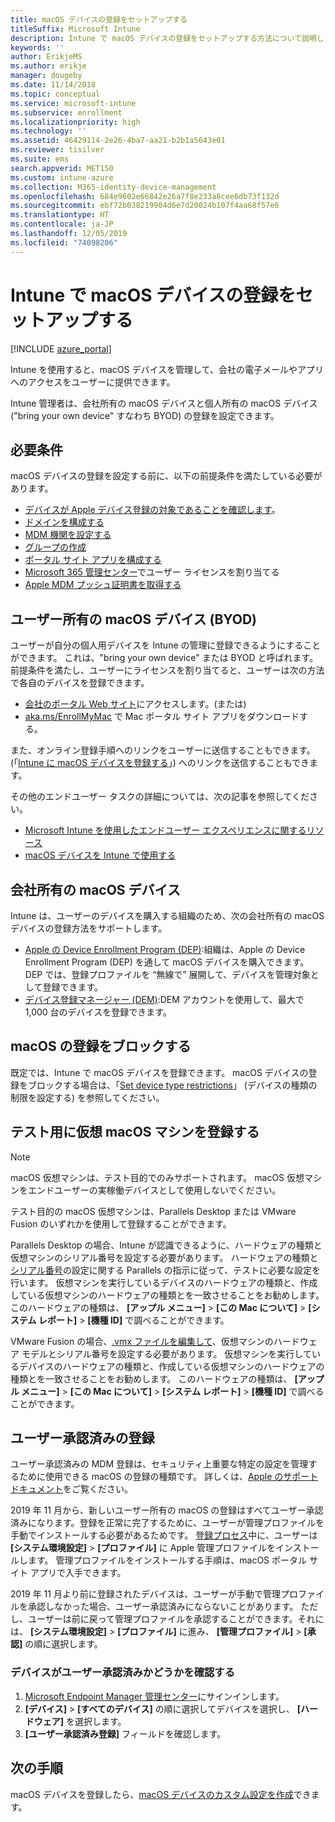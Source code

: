 ```yaml
---
title: macOS デバイスの登録をセットアップする
titleSuffix: Microsoft Intune
description: Intune で macOS デバイスの登録をセットアップする方法について説明します。
keywords: ''
author: ErikjeMS
ms.author: erikje
manager: dougeby
ms.date: 11/14/2018
ms.topic: conceptual
ms.service: microsoft-intune
ms.subservice: enrollment
ms.localizationpriority: high
ms.technology: ''
ms.assetid: 46429114-2e26-4ba7-aa21-b2b1a5643e01
ms.reviewer: tisilver
ms.suite: ems
search.appverid: MET150
ms.custom: intune-azure
ms.collection: M365-identity-device-management
ms.openlocfilehash: 684e9602e66842e26a7f8e233a8cee6db73f132d
ms.sourcegitcommit: ebf72b038219904d6e7d20024b107f4aa68f57e6
ms.translationtype: HT
ms.contentlocale: ja-JP
ms.lasthandoff: 12/05/2019
ms.locfileid: "74098206"
---
```

# <a name="set-up-enrollment-for-macos-devices-in-intune"></a>Intune で macOS デバイスの登録をセットアップする

[!INCLUDE [azure_portal](../includes/azure_portal.md)]

Intune を使用すると、macOS デバイスを管理して、会社の電子メールやアプリへのアクセスをユーザーに提供できます。

Intune 管理者は、会社所有の macOS デバイスと個人所有の macOS デバイス ("bring your own device" すなわち BYOD) の登録を設定できます。 

## <a name="prerequisites"></a>必要条件

macOS デバイスの登録を設定する前に、以下の前提条件を満たしている必要があります。

- [デバイスが Apple デバイス登録の対象であることを確認します](https://support.apple.com/en-us/HT204142#eligibility)。
- [ドメインを構成する](../fundamentals/custom-domain-name-configure.md)
- [MDM 機関を設定する](../fundamentals/mdm-authority-set.md)
- [グループの作成](../fundamentals/groups-add.md)
- [ポータル サイト アプリを構成する](../apps/company-portal-app.md)
- [Microsoft 365 管理センター](https://go.microsoft.com/fwlink/p/?LinkId=698854)でユーザー ライセンスを割り当てる
- [Apple MDM プッシュ証明書を取得する](../enrollment/apple-mdm-push-certificate-get.md)

## <a name="user-owned-macos-devices-byod"></a>ユーザー所有の macOS デバイス (BYOD)

ユーザーが自分の個人用デバイスを Intune の管理に登録できるようにすることができます。 これは、"bring your own device" または BYOD と呼ばれます。 前提条件を満たし、ユーザーにライセンスを割り当てると、ユーザーは次の方法で各自のデバイスを登録できます。
- [会社のポータル Web サイト](https://portal.manage.microsoft.com)にアクセスします。(または)
- [aka.ms/EnrollMyMac](https://aka.ms/EnrollMyMac) で Mac ポータル サイト アプリをダウンロードする。

また、オンライン登録手順へのリンクをユーザーに送信することもできます。(「[Intune に macOS デバイスを登録する](https://docs.microsoft.com/intune-user-help/enroll-your-device-in-intune-macos)」) へのリンクを送信することもできます。

その他のエンドユーザー タスクの詳細については、次の記事を参照してください。

- [Microsoft Intune を使用したエンドユーザー エクスペリエンスに関するリソース](../fundamentals/end-user-educate.md)
- [macOS デバイスを Intune で使用する](/intune-user-help/using-your-macos-device-with-intune)

## <a name="company-owned-macos-devices"></a>会社所有の macOS デバイス
Intune は、ユーザーのデバイスを購入する組織のため、次の会社所有の macOS デバイスの登録方法をサポートします。
- [Apple の Device Enrollment Program (DEP)](device-enrollment-program-enroll-macos.md):組織は、Apple の Device Enrollment Program (DEP) を通して macOS デバイスを購入できます。 DEP では、登録プロファイルを “無線で” 展開して、デバイスを管理対象として登録できます。
- [デバイス登録マネージャー (DEM)](device-enrollment-manager-enroll.md):DEM アカウントを使用して、最大で 1,000 台のデバイスを登録できます。

## <a name="block-macos-enrollment"></a>macOS の登録をブロックする
既定では、Intune で macOS デバイスを登録できます。 macOS デバイスの登録をブロックする場合は、「[Set device type restrictions](enrollment-restrictions-set.md)」 (デバイスの種類の制限を設定する) を参照してください。

## <a name="enroll-virtual-macos-machines-for-testing"></a>テスト用に仮想 macOS マシンを登録する

> [!NOTE]
> macOS 仮想マシンは、テスト目的でのみサポートされます。 macOS 仮想マシンをエンドユーザーの実稼働デバイスとして使用しないでください。 

テスト目的の macOS 仮想マシンは、Parallels Desktop または VMware Fusion のいずれかを使用して登録することができます。 

Parallels Desktop の場合、Intune が認識できるように、ハードウェアの種類と仮想マシンのシリアル番号を設定する必要があります。 ハードウェアの種類と[シリアル番号](http://kb.parallels.com/123455)の設定に関する Parallels の指示に従って、テストに必要な設定を行います。 仮想マシンを実行しているデバイスのハードウェアの種類と、作成している仮想マシンのハードウェアの種類とを一致させることをお勧めします。 このハードウェアの種類は、 **[アップル メニュー]**  >  **[この Mac について]**  >  **[システム レポート]**  >  **[機種 ID]** で調べることができます。 

VMware Fusion の場合、[.vmx ファイルを編集して](https://kb.vmware.com/s/article/1014782)、仮想マシンのハードウェア モデルとシリアル番号を設定する必要があります。 仮想マシンを実行しているデバイスのハードウェアの種類と、作成している仮想マシンのハードウェアの種類とを一致させることをお勧めします。 このハードウェアの種類は、 **[アップル メニュー]**  >  **[この Mac について]**  >  **[システム レポート]**  >  **[機種 ID]** で調べることができます。 

## <a name="user-approved-enrollment"></a>ユーザー承認済みの登録
ユーザー承認済みの MDM 登録は、セキュリティ上重要な特定の設定を管理するために使用できる macOS の登録の種類です。 詳しくは、[Apple のサポート ドキュメント](https://support.apple.com/HT208019)をご覧ください。

2019 年 11 月から、新しいユーザー所有の macOS の登録はすべてユーザー承認済みになります。登録を正常に完了するために、ユーザーが管理プロファイルを手動でインストールする必要があるためです。 [登録プロセス](https://docs.microsoft.com/intune-user-help/enroll-your-device-in-intune-macos-cp)中に、ユーザーは **[システム環境設定]**  >  **[プロファイル]** に Apple 管理プロファイルをインストールします。  管理プロファイルをインストールする手順は、macOS ポータル サイト アプリで入手できます。

2019 年 11 月より前に登録されたデバイスは、ユーザーが手動で管理プロファイルを承認しなかった場合、ユーザー承認済みにならないことがあります。 ただし、ユーザーは前に戻って管理プロファイルを承認することができます。それには、 **[システム環境設定]**  >  **[プロファイル]** に進み、 **[管理プロファイル]**  >  **[承認]** の順に選択します。

### <a name="find-out-if-a-device-is-user-approved"></a>デバイスがユーザー承認済みかどうかを確認する
1. [Microsoft Endpoint Manager 管理センター](https://go.microsoft.com/fwlink/?linkid=2109431)にサインインします。
2. **[デバイス]**  >  **[すべてのデバイス]** の順に選択してデバイスを選択し、 **[ハードウェア]** を選択します。
3. **[ユーザー承認済み登録]** フィールドを確認します。


## <a name="next-steps"></a>次の手順

macOS デバイスを登録したら、[macOS デバイスのカスタム設定を作成](../configuration/custom-settings-macos.md)できます。
